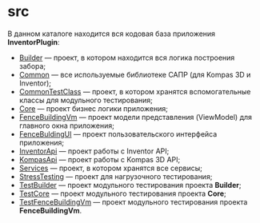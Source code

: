 # src
В данном каталоге находится вся кодовая база приложения **InventorPlugin**:
- [Builder](https://github.com/Vanada1/InventorPlugin/tree/develop/src/Builder) — проект, в котором находится вся логика построения забора;
- [Common](https://github.com/Vanada1/InventorPlugin/tree/develop/src/Common) — все используемые библиотеке САПР (для Kompas 3D и Inventor);
- [CommonTestClass](https://github.com/Vanada1/InventorPlugin/tree/develop/src/CommonTestClass) — проект, в котором хранятся вспомогательные классы для модульного тестирования;
- [Core](https://github.com/Vanada1/InventorPlugin/tree/develop/src/Core) — проект бизнес логики приложения;
- [FenceBuildingVm](https://github.com/Vanada1/InventorPlugin/tree/develop/src/FenceBuildingVm) — проект модели представления (ViewModel) для главного окна приложения;
- [FenceBuldingUI](https://github.com/Vanada1/InventorPlugin/tree/develop/src/FenceBuldingUI) — проект пользовательского интерфейса приложения;
- [InventorApi](https://github.com/Vanada1/InventorPlugin/tree/develop/src/InventorApi) — проект работы с Inventor API;
- [KompasApi](https://github.com/Vanada1/InventorPlugin/tree/develop/src/KompasApi) — проект работы с Kompas 3D API;
- [Services](https://github.com/Vanada1/InventorPlugin/tree/develop/src/Services) — проект, в котором хранятся все сервисы;
- [StressTesting](https://github.com/Vanada1/InventorPlugin/tree/develop/src/StressTesting) — проект для нагрузочного тестирования;
- [TestBuilder](https://github.com/Vanada1/InventorPlugin/tree/develop/src/TestBuilder) — проект модульного тестирования проекта **Builder**;
- [TestCore](https://github.com/Vanada1/InventorPlugin/tree/develop/src/TestCore) — проект модульного тестирования проекта **Core**;
- [TestFenceBuildingVm](https://github.com/Vanada1/InventorPlugin/tree/develop/src/TestFenceBuildingVm) — проект модульного тестирования проекта **FenceBuildingVm**.
